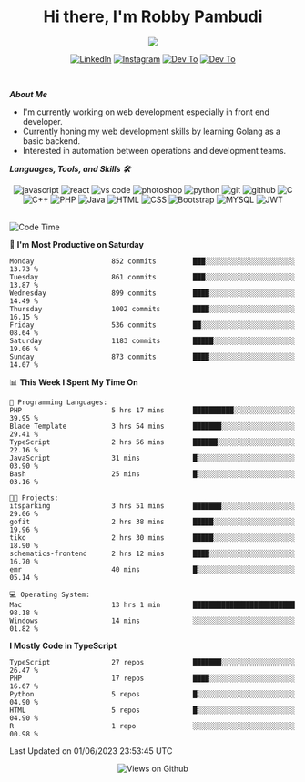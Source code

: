 <div align="center">
   <h1>Hi there, I'm Robby Pambudi </h1>

<img src="https://pronoun.cyou/x/y?subject=He&object=Him&height=20"> 
</div>

<p align='center'>
   <a href="https://www.linkedin.com/in/robbypambudi" target="_blank"><img src="https://img.shields.io/badge/LinkedIn-0077B5?style=for-the-badge&logo=linkedin&logoColor=white" alt="LinkedIn"></a>
   <a href="https://www.instagram.com/robbypambudi" target="_blank"><img src="https://img.shields.io/badge/Instagram-E4405F?style=for-the-badge&logo=instagram&logoColor=white" alt="Instagram"></a>
   <a href="https://dev.to/robbypambudi" target="_blank"><img src="https://img.shields.io/badge/dev.to-0A0A0A?style=for-the-badge&logo=dev.to&logoColor=white" alt="Dev To"></a>
   <a href="https://www.facebook.com/robbyulungpambudi" target="_blank"><img src="https://img.shields.io/badge/Facebook-1877F2?style=for-the-badge&logo=facebook&logoColor=white" alt="Dev To"></a>

</p> <p>
<br>
   
***About Me***
   
- I'm currently working on web development especially in front end developer.
- Currently honing my web development skills by learning Golang as a basic backend.
- Interested in automation between operations and development teams.
 
   
***Languages, Tools, and Skills 🛠***

   <div align="center">
   <img src="https://img.shields.io/badge/JavaScript-F7DF1E?style=for-the-badge&logo=javascript&logoColor=black" alt="javascript" />
      <img src="https://img.shields.io/badge/React-61DAFB?style=for-the-badge&logo=react&logoColor=black" alt="react" />
      <img src="https://img.shields.io/badge/vs%20code-007ACC?style=for-the-badge&logo=visual%20studio%20code&logoColor=white" alt="vs code" />
      <img src="https://img.shields.io/badge/adobe%20photoshop-31A8FF?style=for-the-badge&logo=adobe%20photoshop&logoColor=white" alt="photoshop" />
      <img src="https://img.shields.io/badge/python-3776AB?style=for-the-badge&logo=python&logoColor=white" alt="python" />
      <img src="https://img.shields.io/badge/Git-F05032?style=for-the-badge&logo=git&logoColor=white" alt="git" />
      <img src="https://img.shields.io/badge/GitHub-100000?style=for-the-badge&logo=github&logoColor=white" alt="github" />
      <img src="https://img.shields.io/badge/c-%2300599C.svg?style=for-the-badge&logo=c&logoColor=white" alt="C" />
      <img src="https://img.shields.io/badge/c++-%2300599C.svg?style=for-the-badge&logo=c%2B%2B&logoColor=white" alt="C++" />   
      <img src="https://img.shields.io/badge/PHP-777BB4?style=for-the-badge&logo=php&logoColor=white" alt="PHP" />
      <img src="https://img.shields.io/badge/Java-ED8B00?style=for-the-badge&logo=java&logoColor=white" alt="Java"/>
      <img src="https://img.shields.io/badge/HTML5-E34F26?style=for-the-badge&logo=html5&logoColor=white" alt="HTML" />
      <img src="https://img.shields.io/badge/CSS-239120?&style=for-the-badge&logo=css3&logoColor=white" alt ="CSS" />
      <img src="https://img.shields.io/badge/Bootstrap-563D7C?style=for-the-badge&logo=bootstrap&logoColor=white" alt="Bootstrap" />
      <img src="https://img.shields.io/badge/MySQL-00000F?style=for-the-badge&logo=mysql&logoColor=white" alt="MYSQL" />
      <img src="https://img.shields.io/badge/json%20web%20tokens-323330?style=for-the-badge&logo=json-web-tokens&logoColor=pink" alt="JWT" />
      
   </div><br>
   
<!--START_SECTION:waka-->
![Code Time](http://img.shields.io/badge/Code%20Time-741%20hrs%2049%20mins-blue)

📅 **I'm Most Productive on Saturday** 

```text
Monday                   852 commits         ███░░░░░░░░░░░░░░░░░░░░░░   13.73 % 
Tuesday                  861 commits         ███░░░░░░░░░░░░░░░░░░░░░░   13.87 % 
Wednesday                899 commits         ████░░░░░░░░░░░░░░░░░░░░░   14.49 % 
Thursday                 1002 commits        ████░░░░░░░░░░░░░░░░░░░░░   16.15 % 
Friday                   536 commits         ██░░░░░░░░░░░░░░░░░░░░░░░   08.64 % 
Saturday                 1183 commits        █████░░░░░░░░░░░░░░░░░░░░   19.06 % 
Sunday                   873 commits         ████░░░░░░░░░░░░░░░░░░░░░   14.07 % 
```


📊 **This Week I Spent My Time On** 

```text
💬 Programming Languages: 
PHP                      5 hrs 17 mins       ██████████░░░░░░░░░░░░░░░   39.95 % 
Blade Template           3 hrs 54 mins       ███████░░░░░░░░░░░░░░░░░░   29.41 % 
TypeScript               2 hrs 56 mins       ██████░░░░░░░░░░░░░░░░░░░   22.16 % 
JavaScript               31 mins             █░░░░░░░░░░░░░░░░░░░░░░░░   03.90 % 
Bash                     25 mins             █░░░░░░░░░░░░░░░░░░░░░░░░   03.16 % 

🐱‍💻 Projects: 
itsparking               3 hrs 51 mins       ███████░░░░░░░░░░░░░░░░░░   29.06 % 
gofit                    2 hrs 38 mins       █████░░░░░░░░░░░░░░░░░░░░   19.96 % 
tiko                     2 hrs 30 mins       █████░░░░░░░░░░░░░░░░░░░░   18.90 % 
schematics-frontend      2 hrs 12 mins       ████░░░░░░░░░░░░░░░░░░░░░   16.70 % 
emr                      40 mins             █░░░░░░░░░░░░░░░░░░░░░░░░   05.14 % 

💻 Operating System: 
Mac                      13 hrs 1 min        █████████████████████████   98.18 % 
Windows                  14 mins             ░░░░░░░░░░░░░░░░░░░░░░░░░   01.82 % 
```

**I Mostly Code in TypeScript** 

```text
TypeScript               27 repos            ███████░░░░░░░░░░░░░░░░░░   26.47 % 
PHP                      17 repos            ████░░░░░░░░░░░░░░░░░░░░░   16.67 % 
Python                   5 repos             █░░░░░░░░░░░░░░░░░░░░░░░░   04.90 % 
HTML                     5 repos             █░░░░░░░░░░░░░░░░░░░░░░░░   04.90 % 
R                        1 repo              ░░░░░░░░░░░░░░░░░░░░░░░░░   00.98 % 
```




 Last Updated on 01/06/2023 23:53:45 UTC
<!--END_SECTION:waka-->

<div align="center">
<img src="https://komarev.com/ghpvc/?username=robbypambudi&color=green" alt="Views on Github" />
</div>

